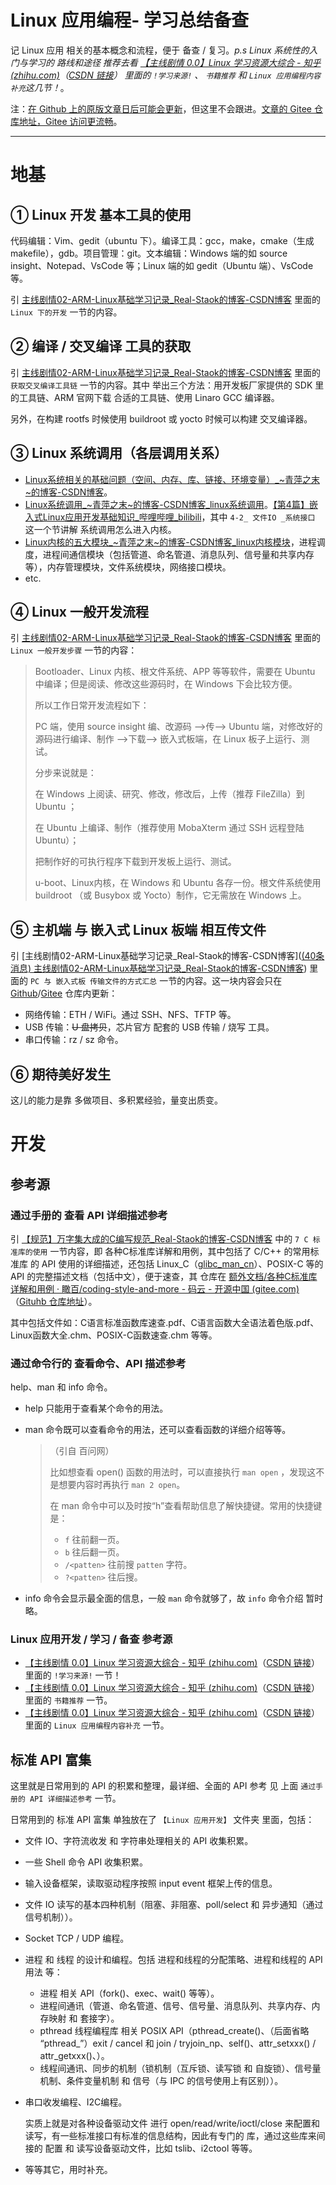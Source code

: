 # Linux 应用编程- 学习总结备查

记 Linux 应用 相关的基本概念和流程，便于 备查 / 复习。*p.s Linux 系统性的入门与学习的 路线和途径 推荐去看 [【主线剧情 0.0】Linux 学习资源大综合 - 知乎 (zhihu.com)](https://zhuanlan.zhihu.com/p/486903467)（[CSDN 链接](https://blog.csdn.net/Staokgo/article/details/123717871#t7)） 里面的 `!学习来源!` 、 `书籍推荐` 和 `Linux 应用编程内容补充`这几节！*。

注：[在 Github 上的原版文章日后可能会更新](https://github.com/Staok/ARM-Linux-Study)，但这里不会跟进。[文章的 Gitee 仓库地址，Gitee 访问更流畅](https://gitee.com/staok/ARM-Linux-Study)。

------

# 地基

## ① Linux 开发 基本工具的使用

代码编辑：Vim、gedit（ubuntu 下）。编译工具：gcc，make，cmake（生成 makefile），gdb。项目管理：git。文本编辑：Windows 端的如 source insight、Notepad、VsCode 等；Linux 端的如 gedit（Ubuntu 端）、VsCode 等。 

引 [主线剧情02-ARM-Linux基础学习记录_Real-Staok的博客-CSDN博客](https://blog.csdn.net/Staokgo/article/details/123693110#t7) 里面的 `Linux 下的开发` 一节的内容。

## ② 编译 / 交叉编译 工具的获取

引 [主线剧情02-ARM-Linux基础学习记录_Real-Staok的博客-CSDN博客](https://blog.csdn.net/Staokgo/article/details/123693110#t14) 里面的 `获取交叉编译工具链` 一节的内容。其中 举出三个方法：用开发板厂家提供的 SDK 里的工具链、ARM 官网下载 合适的工具链、使用 Linaro GCC 编译器。

另外，在构建 rootfs 时候使用 buildroot 或 yocto 时候可以构建 交叉编译器。

## ③ Linux 系统调用（各层调用关系）

- [Linux系统相关的基础问题（空间、内存、库、链接、环境变量）_~青萍之末~的博客-CSDN博客](https://blog.csdn.net/daaikuaichuan/article/details/82729483)。
- [Linux系统调用_~青萍之末~的博客-CSDN博客_linux系统调用](https://blog.csdn.net/daaikuaichuan/article/details/82902407)。[【第4篇】嵌入式Linux应用开发基础知识_哔哩哔哩_bilibili](https://www.bilibili.com/video/BV1kk4y117Tu?p=13)，其中 `4-2_ 文件IO _系统接口` 这一个节讲解 系统调用怎么进入内核。
- [Linux内核的五大模块_~青萍之末~的博客-CSDN博客_linux内核模块](https://blog.csdn.net/daaikuaichuan/article/details/82957655)，进程调度，进程间通信模块（包括管道、命名管道、消息队列、信号量和共享内存等），内存管理模块，文件系统模块，网络接口模块。
- etc.

## ④ Linux 一般开发流程

引 [主线剧情02-ARM-Linux基础学习记录_Real-Staok的博客-CSDN博客](https://blog.csdn.net/Staokgo/article/details/123693110#t2) 里面的 `Linux 一般开发步骤` 一节的内容：

> Bootloader、Linux 内核、根文件系统、APP 等等软件，需要在 Ubuntu 中编译；但是阅读、修改这些源码时，在 Windows 下会比较方便。
>
> 所以工作日常开发流程如下：
>
> PC 端，使用 source insight 编、改源码 —>传—> Ubuntu 端，对修改好的源码进行编译、制作 —>下载—> 嵌入式板端，在 Linux 板子上运行、测试。
>
> 分步来说就是：
>
> 在 Windows 上阅读、研究、修改，修改后，上传（推荐 FileZilla）到 Ubuntu ；
>
> 在 Ubuntu 上编译、制作（推荐使用 MobaXterm 通过 SSH 远程登陆 Ubuntu）；
>
> 把制作好的可执行程序下载到开发板上运行、测试。
>
> u-boot、Linux内核，在 Windows 和 Ubuntu 各存一份。根文件系统使用 buildroot （或 Busybox 或 Yocto）制作，它无需放在 Windows 上。

## ⑤ 主机端 与 嵌入式 Linux 板端 相互传文件

引 [主线剧情02-ARM-Linux基础学习记录_Real-Staok的博客-CSDN博客]([(40条消息) 主线剧情02-ARM-Linux基础学习记录_Real-Staok的博客-CSDN博客](https://blog.csdn.net/Staokgo/article/details/123693110)) 里面的 `PC 与 嵌入式板 传输文件的方式汇总` 一节的内容。这一块内容会只在 [Github](https://github.com/Staok/ARM-Linux-Study)/[Gitee](https://gitee.com/staok/ARM-Linux-Study) 仓库内更新：

- 网络传输：ETH / WiFi。通过 SSH、NFS、TFTP 等。
- USB 传输：~~U 盘拷贝~~，芯片官方 配套的 USB 传输 / 烧写 工具。
- 串口传输：rz / sz 命令。

## ⑥ 期待美好发生

这儿的能力是靠 多做项目、多积累经验，量变出质变。

# 开发

## 参考源

### 通过手册的 查看 API 详细描述参考

引 [【规范】万字集大成的C编写规范_Real-Staok的博客-CSDN博客](https://blog.csdn.net/Staokgo/article/details/122451567#t20) 中的 `7 C 标准库的使用` 一节内容，即 各种C标准库详解和用例，其中包括了 C/C++ 的常用标准库 的 API 使用的详细描述，还包括 Linux_C（[glibc_man_cn](https://gitee.com/zhaixuebuluo/glibc_man_cn)）、POSIX-C 等的 API 的完整描述文档（包括中文），便于速查，其 仓库在 [额外文档/各种C标准库详解和用例 · 瞰百/coding-style-and-more - 码云 - 开源中国 (gitee.com)](https://gitee.com/staok/coding-style-and-more/tree/main/额外文档/各种C标准库详解和用例)（[Gituhb 仓库地址](https://github.com/Staok/coding-style-and-more/tree/main/%E9%A2%9D%E5%A4%96%E6%96%87%E6%A1%A3/%E5%90%84%E7%A7%8DC%E6%A0%87%E5%87%86%E5%BA%93%E8%AF%A6%E8%A7%A3%E5%92%8C%E7%94%A8%E4%BE%8B)）。

其中包括文件如：C语言标准函数库速查.pdf、C语言函数大全语法着色版.pdf、Linux函数大全.chm、POSIX-C函数速查.chm 等等。

### 通过命令行的 查看命令、API  描述参考

help、man 和 info 命令。

- help 只能用于查看某个命令的用法。

- man 命令既可以查看命令的用法，还可以查看函数的详细介绍等等。

  > （引自 百问网）
  >
  > 比如想查看 open() 函数的用法时，可以直接执行 `man open` ，发现这不是想要内容时再执行 `man 2 open`。
  >
  > 在 man 命令中可以及时按“h”查看帮助信息了解快捷键。常用的快捷键是：
  >
  > - `f` 往前翻一页。
  > - `b` 往后翻一页。
  > - `/<patten>` 往前搜 `patten` 字符。
  > - `?<patten>` 往后搜。

- info 命令会显示最全面的信息，一般 `man` 命令就够了，故 `info` 命令介绍 暂时略。

### Linux 应用开发 / 学习 / 备查 参考源

- [【主线剧情 0.0】Linux 学习资源大综合 - 知乎 (zhihu.com)](https://zhuanlan.zhihu.com/p/486903467)（[CSDN 链接](https://blog.csdn.net/Staokgo/article/details/123717871#t7)） 里面的 `!学习来源!` 一节！
- [【主线剧情 0.0】Linux 学习资源大综合 - 知乎 (zhihu.com)](https://zhuanlan.zhihu.com/p/486903467)（[CSDN 链接](https://blog.csdn.net/Staokgo/article/details/123717871#t7)） 里面的 `书籍推荐` 一节。
- [【主线剧情 0.0】Linux 学习资源大综合 - 知乎 (zhihu.com)](https://zhuanlan.zhihu.com/p/486903467)（[CSDN 链接](https://blog.csdn.net/Staokgo/article/details/123717871#t7)） 里面的 `Linux 应用编程内容补充` 一节。

## 标准 API 富集

这里就是日常用到的 API 的积累和整理，最详细、全面的 API 参考 见 上面 `通过手册的 API 详细描述参考` 一节。

日常用到的 标准 API 富集 单独放在了 `【Linux 应用开发】` 文件夹 里面，包括：

- 文件 IO、字符流收发 和 字符串处理相关的 API 收集积累。

- 一些 Shell 命令 API 收集积累。

- 输入设备框架，读取驱动程序按照 input event 框架上传的信息。

- 文件 IO 读写的基本四种机制（阻塞、非阻塞、poll/select 和 异步通知（通过信号机制））。

- Socket TCP / UDP 编程。

- 进程 和 线程 的设计和编程。包括 进程和线程的分配策略、进程和线程的 API 用法 等：
  - 进程 相关 API（fork()、exec、wait() 等等）。
  - 进程间通讯（管道、命名管道、信号、信号量、消息队列、共享内存、内存映射 和 套接字）。
  - pthread 线程编程库 相关 POSIX API（pthread_create()、（后面省略 “pthread_”）exit / cancel 和 join / tryjoin_np、self()、attr_setxxx() / attr_getxxx()、）。
  - 线程间通讯、同步的机制（锁机制（互斥锁、读写锁 和 自旋锁）、信号量机制、条件变量机制 和 信号（与 IPC 的信号使用上有区别））。
  
- 串口收发编程、I2C编程。

  实质上就是对各种设备驱动文件 进行 open/read/write/ioctl/close 来配置和读写，有一些标准接口有标准的信息结构，因此有专门的 库，通过这些库来间接的 配置 和 读写设备驱动文件，比如 tslib、i2ctool 等等。

- 等等其它，用时补充。



